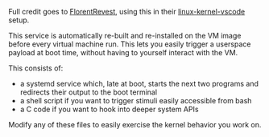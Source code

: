 Full credit goes to [FlorentRevest](https://github.com/FlorentRevest),
using this in their
[linux-kernel-vscode](https://github.com/FlorentRevest/linux-kernel-vscode)
setup.

This service is automatically re-built and re-installed on the VM image
before every virtual machine run. This lets you easily trigger a userspace
payload at boot time, without having to yourself interact with the VM.

This consists of:
- a systemd service which, late at boot, starts the next two programs and
  redirects their output to the boot terminal
- a shell script if you want to trigger stimuli easily accessible from bash
- a C code if you want to hook into deeper system APIs

Modify any of these files to easily exercise the kernel behavior you work on.
